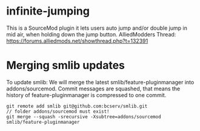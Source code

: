 infinite-jumping
================
This is a SourceMod plugin it lets users auto jump and/or double jump in mid air, when holding down the jump button.
AlliedModders Thread: https://forums.alliedmods.net/showthread.php?t=132391

Merging smlib updates
================
To update smlib: We will merge the latest smlib/feature-pluginmanager into addons/sourcemod.
Commit messages are squashed, that means the history of feature-pluginmanager is compressed to one commit.
```
git remote add smlib git@github.com:bcserv/smlib.git
// folder addons/sourcemod must exist!
git merge --squash -srecursive -Xsubtree=addons/sourcemod smlib/feature-pluginmanager
```

